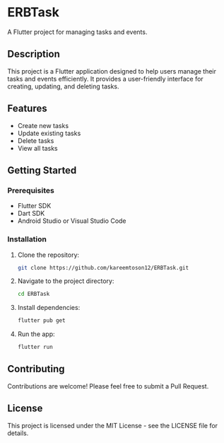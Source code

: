 # ERBTask

A Flutter project for managing tasks and events.

## Description

This project is a Flutter application designed to help users manage their tasks and events efficiently. It provides a user-friendly interface for creating, updating, and deleting tasks.

## Features

- Create new tasks
- Update existing tasks
- Delete tasks
- View all tasks

## Getting Started

### Prerequisites

- Flutter SDK
- Dart SDK
- Android Studio or Visual Studio Code

### Installation

1. Clone the repository:
   ```bash
   git clone https://github.com/kareemtoson12/ERBTask.git
   ```

2. Navigate to the project directory:
   ```bash
   cd ERBTask
   ```

3. Install dependencies:
   ```bash
   flutter pub get
   ```

4. Run the app:
   ```bash
   flutter run
   ```

## Contributing

Contributions are welcome! Please feel free to submit a Pull Request.

## License

This project is licensed under the MIT License - see the LICENSE file for details.
